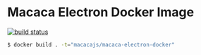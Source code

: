 # Macaca Electron Docker Image

[![build status][travis-image]][travis-url]

[travis-image]: https://img.shields.io/travis/macacajs/macaca-electron-docker.svg?style=flat-square
[travis-url]: https://travis-ci.org/macacajs/macaca-electron-docker

``` bash
$ docker build . -t="macacajs/macaca-electron-docker"
```
